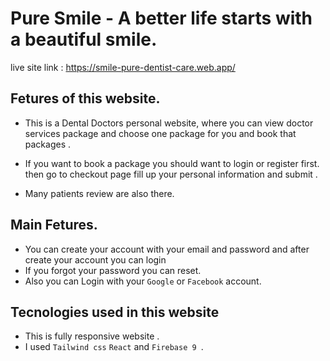 # Pure Smile - A better life starts with a beautiful smile.

live site link : https://smile-pure-dentist-care.web.app/

## Fetures of this website.

* This is a Dental Doctors personal website, where you can view doctor services package and choose one package  for you and book that packages .

* If you want to book a package you should want to login or register first. then go to checkout page fill up your personal information and  submit .
* Many patients review are also there.

## Main Fetures.
* You can create your account with your email and password and after create your account you can login
* If you forgot your password you can reset.
* Also you can Login with your `Google` or `Facebook` account.

## Tecnologies used in this website

* This is fully responsive website .
* I used `Tailwind css` `React` and `Firebase 9 `.
